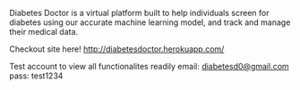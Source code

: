 Diabetes Doctor is a virtual platform built to help individuals screen for diabetes using our accurate machine learning model, and track and manage their medical data.

Checkout site here!
http://diabetesdoctor.herokuapp.com/

Test account to view all functionalites readily
email: diabetesd0@gmail.com
pass: test1234

